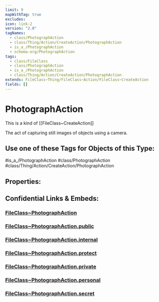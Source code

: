 ```yaml
---
limit: 9
mapWithTag: true
excludes: 
icon: link-2
version: "2.0"
tagNames:
  - class/PhotographAction
  - class/Thing/Action/CreateAction/PhotographAction
  - is_a_/PhotographAction
  - schema-org/PhotographAction
tags:
  - class/FileClass
  - class/PhotographAction
  - is_a_/PhotographAction
  - class/Thing/Action/CreateAction/PhotographAction
extends: FileClass~Thing/FileClass~Action/FileClass~CreateAction
fields: []
---
```


# PhotographAction
This is a kind of [[FileClass~CreateAction]]

The act of capturing still images of objects using a camera.


## Use one of these Tags for Objects of this Type:

#is_a_/PhotographAction
#class/PhotographAction
#class/Thing/Action/CreateAction/PhotographAction

## Properties:


## Confidential Links & Embeds: 

### [FileClass~PhotographAction](/_Standards/fileClass/FileClass~Thing/FileClass~Action/FileClass~CreateAction/FileClass~PhotographAction.md) 

### [FileClass~PhotographAction.public](/_public/fileClass/FileClass~Thing/FileClass~Action/FileClass~CreateAction/FileClass~PhotographAction.public.md) 

### [FileClass~PhotographAction.internal](/_internal/fileClass/FileClass~Thing/FileClass~Action/FileClass~CreateAction/FileClass~PhotographAction.internal.md) 

### [FileClass~PhotographAction.protect](/_protect/fileClass/FileClass~Thing/FileClass~Action/FileClass~CreateAction/FileClass~PhotographAction.protect.md) 

### [FileClass~PhotographAction.private](/_private/fileClass/FileClass~Thing/FileClass~Action/FileClass~CreateAction/FileClass~PhotographAction.private.md) 

### [FileClass~PhotographAction.personal](/_personal/fileClass/FileClass~Thing/FileClass~Action/FileClass~CreateAction/FileClass~PhotographAction.personal.md) 

### [FileClass~PhotographAction.secret](/_secret/fileClass/FileClass~Thing/FileClass~Action/FileClass~CreateAction/FileClass~PhotographAction.secret.md)


